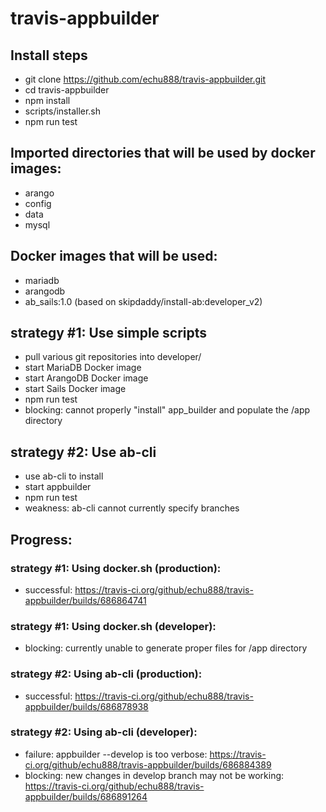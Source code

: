 # travis-appbuilder

## Install steps
- git clone https://github.com/echu888/travis-appbuilder.git
- cd travis-appbuilder
- npm install
- scripts/installer.sh
- npm run test

## Imported directories that will be used by docker images:
- arango
- config
- data
- mysql

## Docker images that will be used:
- mariadb
- arangodb
- ab_sails:1.0 (based on skipdaddy/install-ab:developer_v2)

## strategy #1: Use simple scripts
- pull various git repositories into developer/
- start MariaDB Docker image
- start ArangoDB Docker image
- start Sails Docker image
- npm run test
- blocking: cannot properly "install" app_builder and populate the /app directory 

## strategy #2: Use ab-cli
- use ab-cli to install
- start appbuilder
- npm run test
- weakness: ab-cli cannot currently specify branches

## Progress:

### strategy #1: Using docker.sh (production):
- successful: https://travis-ci.org/github/echu888/travis-appbuilder/builds/686864741

### strategy #1: Using docker.sh (developer):
- blocking: currently unable to generate proper files for /app directory

### strategy #2: Using ab-cli (production):
- successful: https://travis-ci.org/github/echu888/travis-appbuilder/builds/686878938

### strategy #2: Using ab-cli (developer):
- failure: appbuilder --develop is too verbose: https://travis-ci.org/github/echu888/travis-appbuilder/builds/686884389
- blocking: new changes in develop branch may not be working: https://travis-ci.org/github/echu888/travis-appbuilder/builds/686891264
